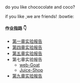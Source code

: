 
do you like chococolate and coco?

if you like ,we are friends!  :bowtie:
#### 作业指路 :point_down:
* [第一章实验报告](https://github.com/CUCCS/2020-ns-public-chococolate/blob/chap0x01/chap0x01/chap0x01.md)
* [第四章实验报告](https://github.com/CUCCS/2020-ns-public-chococolate/blob/chap0x04/chap0x04/chap0x04.md)
* [第五章实验报告](https://github.com/CUCCS/2020-ns-public-chococolate/blob/chap0x05/chap0x05/chap0x05.md)
* 第七章实验报告
  + [web-Goat](https://github.com/CUCCS/2020-ns-public-chococolate/blob/chap0x07-webgoat/chap0x07-webgoat/chap0x07-webgoat.md)
  + [Juice-Shop](https://github.com/CUCCS/2020-ns-public-chococolate/blob/exp0x07-JuiceShop/chap0x07-JuiceShop/chap0x07-JuiceShop.md)
* [第九章实验报告](https://github.com/CUCCS/2020-ns-public-chococolate/blob/chap0x09/chap0x09/chap0x09.md)
